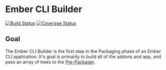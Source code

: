 # Ember CLI Builder

[![Build Status][travis-badge]][travis-badge-url] [![Coverage Status](https://coveralls.io/repos/chadhietala/ember-cli-builder/badge.svg?branch=coveralls)](https://coveralls.io/r/chadhietala/ember-cli-builder?branch=coveralls)

## Goal
The Ember CLI Builder is the first step in the Packaging phase of an Ember CLI application. It's goal is primarily to build all of the addons and app, and pass an array of trees to the [Pre-Packager](https://github.com/chadhietala/ember-cli-pre-packager).

[travis-badge]: https://travis-ci.org/chadhietala/ember-cli-builder.svg?branch=master
[travis-badge-url]: https://travis-ci.org/chadhietala/ember-cli-builder
